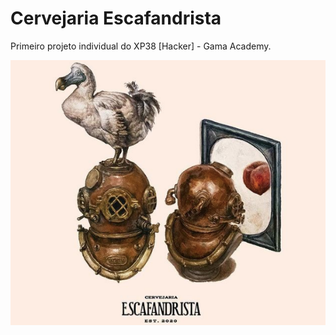 # Cervejaria Escafandrista 

Primeiro projeto individual do XP38 [Hacker] - Gama Academy.

<img src="/imagens/ska.png" alt="Cervejaria Escafandrista"/>

